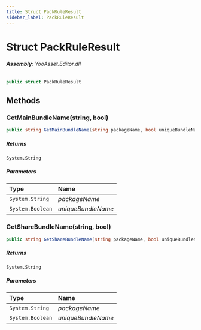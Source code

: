 ```yaml
---
title: Struct PackRuleResult
sidebar_label: PackRuleResult
---
```

# Struct PackRuleResult


###### **Assembly**: YooAsset.Editor.dll

```csharp title="Declaration"
public struct PackRuleResult
```
## Methods
### GetMainBundleName(string, bool)


```csharp title="Declaration"
public string GetMainBundleName(string packageName, bool uniqueBundleName)
```

##### Returns

`System.String`

##### Parameters

| Type | Name |
|:--- |:--- |
| `System.String` | *packageName* |
| `System.Boolean` | *uniqueBundleName* |

### GetShareBundleName(string, bool)


```csharp title="Declaration"
public string GetShareBundleName(string packageName, bool uniqueBundleName)
```

##### Returns

`System.String`

##### Parameters

| Type | Name |
|:--- |:--- |
| `System.String` | *packageName* |
| `System.Boolean` | *uniqueBundleName* |

